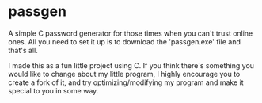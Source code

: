 # passgen
A simple C password generator for those times when you can't trust online ones.
All you need to set it up is to download the 'passgen.exe' file and that's all.

I made this as a fun little project using C. If you think there's something you
would like to change about my little program, I highly encourage you to create
a fork of it, and try optimizing/modifying my program and make it special
to you in some way.
